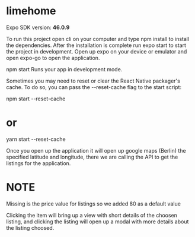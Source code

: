 <!-- @format -->

# **limehome**

Expo SDK version: **46.0.9**

To run this project open cli on your computer and type npm install to install the dependencies. After the installation is complete run expo start to start the project in development. Open up expo on your device or emulator and open expo-go to open the application.

npm start Runs your app in development mode.

Sometimes you may need to reset or clear the React Native packager's cache. To do so, you can pass the --reset-cache flag to the start script:

npm start --reset-cache

# or

yarn start --reset-cache

Once you open up the application it will open up google maps (Berlin) the specified latitude and longitude, there we are calling the API to get the listings for the application.

# NOTE

Missing is the price value for listings so we added 80 as a default value

Clicking the item will bring up a view with short details of the choosen listing, and clicking the listing will open up a modal with more details about the listing choosed.

